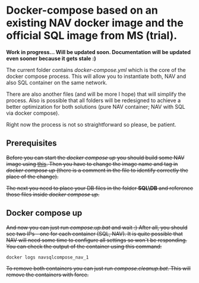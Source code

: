# Docker-compose based on an existing NAV docker image and the official SQL image from MS (trial).
**Work in progress... Will be updated soon. Documentation will be updated even sooner because it gets stale :)**

The current folder contains *docker-compose.yml* which is the core of the docker compose process. 
This will allow you to instantiate both, NAV and also SQL container on the same network. 

There are also another files (and will be more I hope) that will simplify the process. 
Also is possible that all folders will be redesigned to achieve a better optimization for both solutions (pure NAV container; NAV with SQL via docker compose).

Right now the process is not so straightforward so please, be patient.

## Prerequisites
~~Before you can start the *docker compose up* you should build some NAV image using [this](https://github.com/Koubek/dockerfiles-dynamics-nav/tree/master/nav-authsql).
Then you have to change the image name and tag in *docker compose up* (there is a comment in the file to identify correctly the place of the change).~~

~~The next you need to place your DB files in the folder **SQL\DB** and reference those files inside *docker compose up*.~~


## Docker compose up
~~And now you can just run *compose.up.bat* and wait :) After all, you should see two IPs - one for each container (SQL, NAV). 
It is quite possible that NAV will need some time to configure all settings so won`t be responding.
You can check the output of the container using this command:~~
```docker
docker logs navsqlcompose_nav_1
```
~~To remove both containers you can just run *compose.cleanup.bat*. This will remove the containers with force.~~